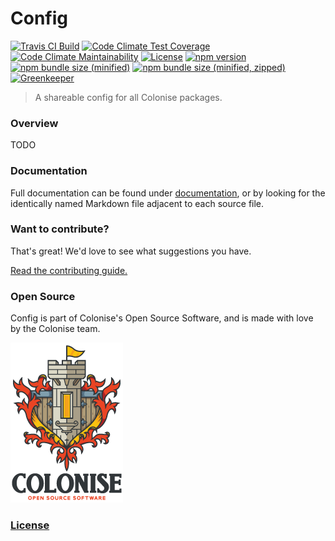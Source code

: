 # Config

[![Travis CI Build][travis-ci-badge]][travis-ci-url]
[![Code Climate Test Coverage][code-climate-coverage-badge]][code-climate-coverage-url]
[![Code Climate Maintainability][code-climate-maintainability-badge]][code-climate-maintainability-url]
[![License][license-badge]][license-url]
[![npm version][npm-version-badge]][npm-version-url]
[![npm bundle size \(minified\)][npm-minified-badge]][npm-minified-url]
[![npm bundle size \(minified, zipped\)][npm-minified-minzipped-badge]][npm-minified-minzipped-url]
[![Greenkeeper][greenkeeper-badge]][greenkeeper-url]

> A shareable config for all Colonise packages.

### Overview

TODO

### Documentation

Full documentation can be found under [documentation][documentation-url], or by looking for the identically named Markdown file adjacent to each source file.

### Want to contribute?

That's great! We'd love to see what suggestions you have.

[Read the contributing guide.][contributing-url]

### Open Source

Config is part of Colonise's Open Source Software, and is made with love by the Colonise team.

[![Colonise Logo][colonise-logo]][colonise-url]

### [License][license-url]

[documentation-url]: /documentation/README.md
[contributing-url]: /CONTRIBUTING.md

[colonise-logo]: /documentation/assets/colonise256.png
[colonise-url]: https://colonise.org/

[travis-ci-badge]: https://img.shields.io/travis/Colonise/Config.svg
[travis-ci-url]: https://travis-ci.com/Colonise/Config

[code-climate-coverage-badge]: https://img.shields.io/codeclimate/coverage/Colonise/Config.svg
[code-climate-coverage-url]: https://codeclimate.com/github/Colonise/Config

[code-climate-maintainability-badge]: https://img.shields.io/codeclimate/maintainability-percentage/Colonise/Config.svg
[code-climate-maintainability-url]: https://codeclimate.com/github/Colonise/Config

[license-badge]: https://img.shields.io/github/license/Colonise/Config.svg
[license-url]: https://github.com/Colonise/Config/blob/master/LICENSE

[npm-version-badge]: https://img.shields.io/npm/v/@colonise/config.svg
[npm-version-url]: https://www.npmjs.com/package/@colonise/config

[npm-minified-badge]: https://img.shields.io/bundlephobia/min/@colonise/config.svg
[npm-minified-url]: https://bundlephobia.com/result?p=@colonise/config

[npm-minified-minzipped-badge]: https://img.shields.io/bundlephobia/minzip/@colonise/config.svg
[npm-minified-minzipped-url]: https://bundlephobia.com/result?p=@colonise/config

[greenkeeper-badge]: https://badges.greenkeeper.io/Colonise/Config.svg
[greenkeeper-url]: https://greenkeeper.io/
